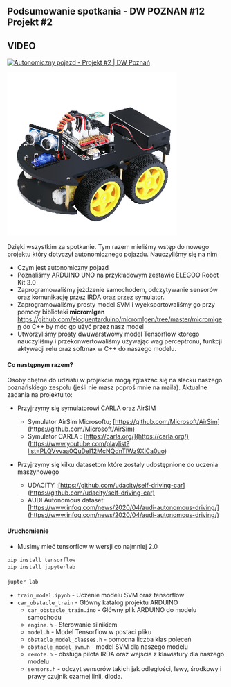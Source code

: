

## Podsumowanie spotkania - DW POZNAN #12 Projekt #2

## VIDEO

[![Autonomiczny pojazd - Projekt #2 | DW Poznań](http://img.youtube.com/vi/KEqKid9rXoM/0.jpg)](https://youtu.be/KEqKid9rXoM?list=PLa8KbhSQZVUhFsfa2Por7p10Oo8LKoBmD)

![./assets/elegoo.png](./assets/model.png)

Dzięki wszystkim za spotkanie.  Tym razem mieliśmy wstęp do nowego projektu który dotyczył autonomicznego pojazdu. Nauczyliśmy się na nim

* Czym jest autonomiczny pojazd
* Poznaliśmy ARDUINO UNO na przykładowym zestawie ELEGOO Robot Kit 3.0
* Zaprogramowaliśmy jeżdzenie samochodem, odczytywanie sensorów oraz komunikację przez IRDA oraz przez symulator.
* Zaprogramowaliśmy prosty model SVM i wyeksportowaliśmy go przy pomocy biblioteki **micromlgen** https://github.com/eloquentarduino/micromlgen/tree/master/micromlgen do C++ by móc go użyć przez nasz model
* Utworzyliśmy prosty dwuwarstwowy model Tensorflow którego nauczyliśmy i przekonwertowaliśmy używając wag perceptronu, funkcji aktywacji relu oraz softmax w C++ do naszego modelu.

#### Co następnym razem?

Osoby chętne do udziału w projekcie mogą zgłaszać się na slacku naszego poznańskiego zespołu (jeśli nie masz poproś mnie na maila). Aktualne zadania na projektu to:

* Przyjrzymy się symulatorowi CARLA oraz AirSIM
  * Symulator AirSim Microsoftu; [https://github.com/Microsoft/AirSim](https://github.com/Microsoft/AirSim)
  * Symulator CARLA : [https://carla.org/](https://carla.org/) (https://www.youtube.com/playlist?list=PLQVvvaa0QuDeI12McNQdnTlWz9XlCa0uo)
* Przyjrzymy się kilku datasetom które zostały udostępnione do uczenia maszynowego

  * UDACITY :[https://github.com/udacity/self-driving-car](https://github.com/udacity/self-driving-car)
  * AUDI Autonomous dataset: [https://www.infoq.com/news/2020/04/audi-autonomous-driving/](https://www.infoq.com/news/2020/04/audi-autonomous-driving/)

#### Uruchomienie

* Musimy mieć tensorflow w wersji co najmniej 2.0

```python
pip install tensorflow
pip install jupyterlab

jupter lab
```

* `train_model.ipynb` - Uczenie modelu SVM oraz tensorflow
* `car_obstacle_train` - Główny katalog projektu ARDUINO
  * `car_obstacle_train.ino` - Główny plik ARDUINO do modelu samochodu
  * `engine.h` - Sterowanie silnikiem
  * `model.h` - Model Tensorflow w postaci pliku
  * `obstacle_model_classes.h` - pomocna liczba klas poleceń
  * `obstacle_model_svm.h` - model SVM dla naszego modelu
  * `remote.h` - obsługa pilota IRDA oraz wejścia z klawiatury dla naszego modelu
  * `sensors.h` - odczyt sensorów takich jak odległości, lewy, środkowy i prawy czujnik czarnej linii, dioda.

